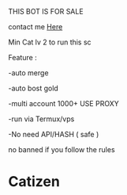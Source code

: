 THIS BOT IS FOR SALE

contact me [Here](https://t.me/Nezuaoi)

Min Cat lv 2 to run this sc

Feature :

-auto merge

-auto bost gold

-multi account 1000+ USE PROXY

-run via Termux/vps

-No need API/HASH ( safe )

no banned if you follow the rules
# Catizen
